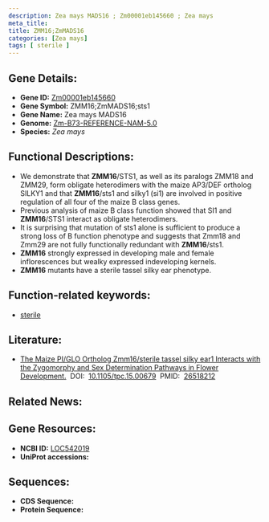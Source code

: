 ```yaml
---
description: Zea mays MADS16 ; Zm00001eb145660 ; Zea mays
meta_title:
title: ZMM16;ZmMADS16
categories: [Zea mays]
tags: [ sterile ]
---
```


## Gene Details:
- **Gene ID:**	[Zm00001eb145660](https://www.maizegdb.org/gene_center/gene/Zm00001eb145660)
- **Gene Symbol:** ZMM16;ZmMADS16;sts1
- **Gene Name:** Zea mays MADS16
- **Genome:** [Zm-B73-REFERENCE-NAM-5.0](https://www.maizegdb.org/genome/assembly/Zm-B73-REFERENCE-NAM-5.0)
- **Species:** *Zea mays*

## Functional Descriptions:
   - We demonstrate that **ZMM16**/STS1, as well as its paralogs ZMM18 and ZMM29, form obligate heterodimers with the maize AP3/DEF ortholog SILKY1 and that **ZMM16**/sts1 and silky1 (si1) are involved in positive regulation of all four of the maize B class genes.
   - Previous analysis of maize B class function showed that SI1 and **ZMM16**/STS1 interact as obligate heterodimers.
   - It is surprising that mutation of sts1 alone is sufficient to produce a strong loss of B function phenotype and suggests that Zmm18 and Zmm29 are not fully functionally redundant with **ZMM16**/sts1.
   - **ZMM16** strongly expressed in developing male and female inflorescences but wealky expressed indeveloping kernels.
   - **ZMM16** mutants have a sterile tassel silky ear phenotype.

## Function-related keywords:
- [sterile](/tags/sterile/)

## Literature:
   - [The Maize PI/GLO Ortholog Zmm16/sterile tassel silky ear1 Interacts with the Zygomorphy and Sex Determination Pathways in Flower Development.]( https://academic.oup.com/plcell/article/27/11/3081/6096682)&nbsp;&nbsp;DOI:&nbsp;&nbsp;[10.1105/tpc.15.00679](https://academic.oup.com/plcell/article/27/11/3081/6096682)&nbsp;&nbsp;PMID:&nbsp;&nbsp;[26518212](https://pubmed.ncbi.nlm.nih.gov/26518212/)

## Related News:

## Gene Resources:
- **NCBI ID:**  [LOC542019](https://www.ncbi.nlm.nih.gov/gene/?term=LOC542019)
- **UniProt accessions:** [](https://www.uniprot.org/uniprotkb//entry)



## Sequences:
- **CDS Sequence:**
- **Protein Sequence:**
